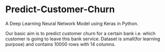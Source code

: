 # Predict-Customer-Churn

A Deep Learning Neural Network Model using Keras in Python.

Our basic aim is to predict customer churn for a certain bank i.e. which customer is going to leave this bank service. Dataset is small(for learning purpose) and contains 10000 rows with 14 columns. 

